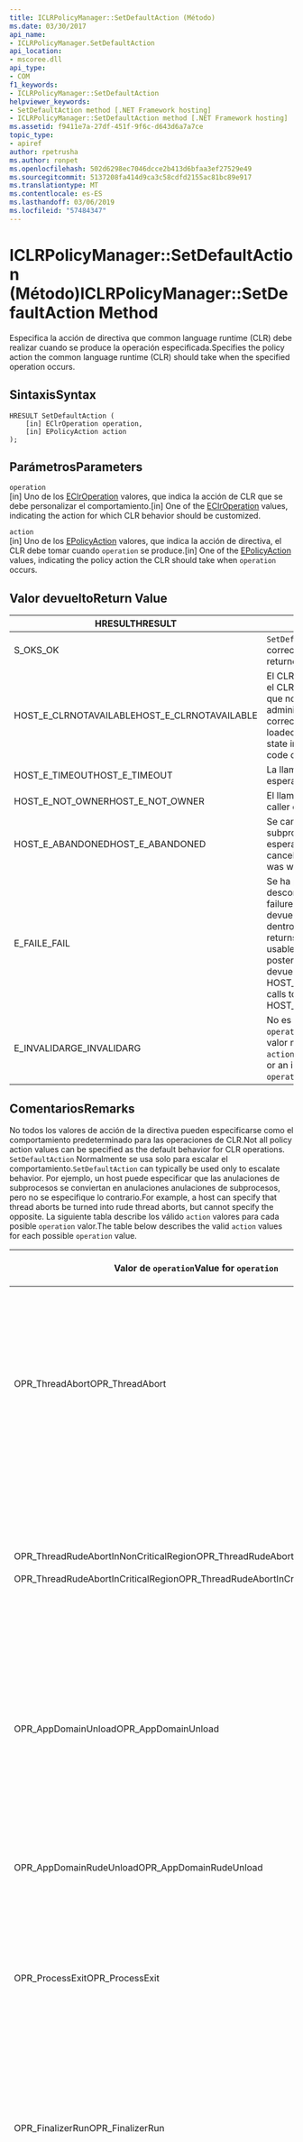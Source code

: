 ```yaml
---
title: ICLRPolicyManager::SetDefaultAction (Método)
ms.date: 03/30/2017
api_name:
- ICLRPolicyManager.SetDefaultAction
api_location:
- mscoree.dll
api_type:
- COM
f1_keywords:
- ICLRPolicyManager::SetDefaultAction
helpviewer_keywords:
- SetDefaultAction method [.NET Framework hosting]
- ICLRPolicyManager::SetDefaultAction method [.NET Framework hosting]
ms.assetid: f9411e7a-27df-451f-9f6c-d643d6a7a7ce
topic_type:
- apiref
author: rpetrusha
ms.author: ronpet
ms.openlocfilehash: 502d6298ec7046dcce2b413d6bfaa3ef27529e49
ms.sourcegitcommit: 5137208fa414d9ca3c58cdfd2155ac81bc89e917
ms.translationtype: MT
ms.contentlocale: es-ES
ms.lasthandoff: 03/06/2019
ms.locfileid: "57484347"
---
```

# <a name="iclrpolicymanagersetdefaultaction-method"></a><span data-ttu-id="a1848-102">ICLRPolicyManager::SetDefaultAction (Método)</span><span class="sxs-lookup"><span data-stu-id="a1848-102">ICLRPolicyManager::SetDefaultAction Method</span></span>
<span data-ttu-id="a1848-103">Especifica la acción de directiva que common language runtime (CLR) debe realizar cuando se produce la operación especificada.</span><span class="sxs-lookup"><span data-stu-id="a1848-103">Specifies the policy action the common language runtime (CLR) should take when the specified operation occurs.</span></span>  
  
## <a name="syntax"></a><span data-ttu-id="a1848-104">Sintaxis</span><span class="sxs-lookup"><span data-stu-id="a1848-104">Syntax</span></span>  
  
```  
HRESULT SetDefaultAction (  
    [in] EClrOperation operation,  
    [in] EPolicyAction action  
);  
```  
  
## <a name="parameters"></a><span data-ttu-id="a1848-105">Parámetros</span><span class="sxs-lookup"><span data-stu-id="a1848-105">Parameters</span></span>  
 `operation`  
 <span data-ttu-id="a1848-106">[in] Uno de los [EClrOperation](../../../../docs/framework/unmanaged-api/hosting/eclroperation-enumeration.md) valores, que indica la acción de CLR que se debe personalizar el comportamiento.</span><span class="sxs-lookup"><span data-stu-id="a1848-106">[in] One of the [EClrOperation](../../../../docs/framework/unmanaged-api/hosting/eclroperation-enumeration.md) values, indicating the action for which CLR behavior should be customized.</span></span>  
  
 `action`  
 <span data-ttu-id="a1848-107">[in] Uno de los [EPolicyAction](../../../../docs/framework/unmanaged-api/hosting/epolicyaction-enumeration.md) valores, que indica la acción de directiva, el CLR debe tomar cuando `operation` se produce.</span><span class="sxs-lookup"><span data-stu-id="a1848-107">[in] One of the [EPolicyAction](../../../../docs/framework/unmanaged-api/hosting/epolicyaction-enumeration.md) values, indicating the policy action the CLR should take when `operation` occurs.</span></span>  
  
## <a name="return-value"></a><span data-ttu-id="a1848-108">Valor devuelto</span><span class="sxs-lookup"><span data-stu-id="a1848-108">Return Value</span></span>  
  
|<span data-ttu-id="a1848-109">HRESULT</span><span class="sxs-lookup"><span data-stu-id="a1848-109">HRESULT</span></span>|<span data-ttu-id="a1848-110">Descripción</span><span class="sxs-lookup"><span data-stu-id="a1848-110">Description</span></span>|  
|-------------|-----------------|  
|<span data-ttu-id="a1848-111">S_OK</span><span class="sxs-lookup"><span data-stu-id="a1848-111">S_OK</span></span>|<span data-ttu-id="a1848-112">`SetDefaultAction` se devolvió correctamente.</span><span class="sxs-lookup"><span data-stu-id="a1848-112">`SetDefaultAction` returned successfully.</span></span>|  
|<span data-ttu-id="a1848-113">HOST_E_CLRNOTAVAILABLE</span><span class="sxs-lookup"><span data-stu-id="a1848-113">HOST_E_CLRNOTAVAILABLE</span></span>|<span data-ttu-id="a1848-114">El CLR no se ha cargado en un proceso o el CLR se encuentra en un estado en el que no se puede ejecutar código administrado o procesar la llamada correctamente.</span><span class="sxs-lookup"><span data-stu-id="a1848-114">The CLR has not been loaded into a process, or the CLR is in a state in which it cannot run managed code or process the call successfully.</span></span>|  
|<span data-ttu-id="a1848-115">HOST_E_TIMEOUT</span><span class="sxs-lookup"><span data-stu-id="a1848-115">HOST_E_TIMEOUT</span></span>|<span data-ttu-id="a1848-116">La llamada ha agotado el tiempo de espera.</span><span class="sxs-lookup"><span data-stu-id="a1848-116">The call timed out.</span></span>|  
|<span data-ttu-id="a1848-117">HOST_E_NOT_OWNER</span><span class="sxs-lookup"><span data-stu-id="a1848-117">HOST_E_NOT_OWNER</span></span>|<span data-ttu-id="a1848-118">El llamador no posee el bloqueo.</span><span class="sxs-lookup"><span data-stu-id="a1848-118">The caller does not own the lock.</span></span>|  
|<span data-ttu-id="a1848-119">HOST_E_ABANDONED</span><span class="sxs-lookup"><span data-stu-id="a1848-119">HOST_E_ABANDONED</span></span>|<span data-ttu-id="a1848-120">Se canceló un evento mientras un subproceso bloqueado o fibra estaba esperando en ella.</span><span class="sxs-lookup"><span data-stu-id="a1848-120">An event was canceled while a blocked thread or fiber was waiting on it.</span></span>|  
|<span data-ttu-id="a1848-121">E_FAIL</span><span class="sxs-lookup"><span data-stu-id="a1848-121">E_FAIL</span></span>|<span data-ttu-id="a1848-122">Se ha producido un error irrecuperable desconocido.</span><span class="sxs-lookup"><span data-stu-id="a1848-122">An unknown catastrophic failure occurred.</span></span> <span data-ttu-id="a1848-123">Después de un método devuelve E_FAIL, CLR ya no es utilizable dentro del proceso.</span><span class="sxs-lookup"><span data-stu-id="a1848-123">After a method returns E_FAIL, the CLR is no longer usable within the process.</span></span> <span data-ttu-id="a1848-124">Las llamadas posteriores a métodos de hospedaje devuelven HOST_E_CLRNOTAVAILABLE.</span><span class="sxs-lookup"><span data-stu-id="a1848-124">Subsequent calls to hosting methods return HOST_E_CLRNOTAVAILABLE.</span></span>|  
|<span data-ttu-id="a1848-125">E_INVALIDARG</span><span class="sxs-lookup"><span data-stu-id="a1848-125">E_INVALIDARG</span></span>|<span data-ttu-id="a1848-126">No es válido `action` se especificó para el `operation`, o se ha proporcionado un valor no válido para `operation`.</span><span class="sxs-lookup"><span data-stu-id="a1848-126">An invalid `action` was specified for the `operation`, or an invalid value was supplied for `operation`.</span></span>|  
  
## <a name="remarks"></a><span data-ttu-id="a1848-127">Comentarios</span><span class="sxs-lookup"><span data-stu-id="a1848-127">Remarks</span></span>  
 <span data-ttu-id="a1848-128">No todos los valores de acción de la directiva pueden especificarse como el comportamiento predeterminado para las operaciones de CLR.</span><span class="sxs-lookup"><span data-stu-id="a1848-128">Not all policy action values can be specified as the default behavior for CLR operations.</span></span> <span data-ttu-id="a1848-129">`SetDefaultAction` Normalmente se usa solo para escalar el comportamiento.</span><span class="sxs-lookup"><span data-stu-id="a1848-129">`SetDefaultAction` can typically be used only to escalate behavior.</span></span> <span data-ttu-id="a1848-130">Por ejemplo, un host puede especificar que las anulaciones de subprocesos se conviertan en anulaciones anulaciones de subprocesos, pero no se especifique lo contrario.</span><span class="sxs-lookup"><span data-stu-id="a1848-130">For example, a host can specify that thread aborts be turned into rude thread aborts, but cannot specify the opposite.</span></span> <span data-ttu-id="a1848-131">La siguiente tabla describe los válido `action` valores para cada posible `operation` valor.</span><span class="sxs-lookup"><span data-stu-id="a1848-131">The table below describes the valid `action` values for each possible `operation` value.</span></span>  
  
|<span data-ttu-id="a1848-132">Valor de `operation`</span><span class="sxs-lookup"><span data-stu-id="a1848-132">Value for `operation`</span></span>|<span data-ttu-id="a1848-133">Valores válidos para `action`</span><span class="sxs-lookup"><span data-stu-id="a1848-133">Valid values for `action`</span></span>|  
|---------------------------|-------------------------------|  
|<span data-ttu-id="a1848-134">OPR_ThreadAbort</span><span class="sxs-lookup"><span data-stu-id="a1848-134">OPR_ThreadAbort</span></span>|<span data-ttu-id="a1848-135">-   eAbortThread</span><span class="sxs-lookup"><span data-stu-id="a1848-135">-   eAbortThread</span></span><br /><span data-ttu-id="a1848-136">-   eRudeAbortThread</span><span class="sxs-lookup"><span data-stu-id="a1848-136">-   eRudeAbortThread</span></span><br /><span data-ttu-id="a1848-137">-   eUnloadAppDomain</span><span class="sxs-lookup"><span data-stu-id="a1848-137">-   eUnloadAppDomain</span></span><br /><span data-ttu-id="a1848-138">-   eRudeUnloadAppDomain</span><span class="sxs-lookup"><span data-stu-id="a1848-138">-   eRudeUnloadAppDomain</span></span><br /><span data-ttu-id="a1848-139">-   eExitProcess</span><span class="sxs-lookup"><span data-stu-id="a1848-139">-   eExitProcess</span></span><br /><span data-ttu-id="a1848-140">-   eFastExitProcess</span><span class="sxs-lookup"><span data-stu-id="a1848-140">-   eFastExitProcess</span></span><br /><span data-ttu-id="a1848-141">-   eRudeExitProcess</span><span class="sxs-lookup"><span data-stu-id="a1848-141">-   eRudeExitProcess</span></span><br /><span data-ttu-id="a1848-142">-   eDisableRuntime</span><span class="sxs-lookup"><span data-stu-id="a1848-142">-   eDisableRuntime</span></span>|  
|<span data-ttu-id="a1848-143">OPR_ThreadRudeAbortInNonCriticalRegion</span><span class="sxs-lookup"><span data-stu-id="a1848-143">OPR_ThreadRudeAbortInNonCriticalRegion</span></span><br /><br /> <span data-ttu-id="a1848-144">OPR_ThreadRudeAbortInCriticalRegion</span><span class="sxs-lookup"><span data-stu-id="a1848-144">OPR_ThreadRudeAbortInCriticalRegion</span></span>|<span data-ttu-id="a1848-145">-   eRudeAbortThread</span><span class="sxs-lookup"><span data-stu-id="a1848-145">-   eRudeAbortThread</span></span><br /><span data-ttu-id="a1848-146">-   eUnloadAppDomain</span><span class="sxs-lookup"><span data-stu-id="a1848-146">-   eUnloadAppDomain</span></span><br /><span data-ttu-id="a1848-147">-   eRudeUnloadAppDomain</span><span class="sxs-lookup"><span data-stu-id="a1848-147">-   eRudeUnloadAppDomain</span></span><br /><span data-ttu-id="a1848-148">-   eExitProcess</span><span class="sxs-lookup"><span data-stu-id="a1848-148">-   eExitProcess</span></span><br /><span data-ttu-id="a1848-149">-   eFastExitProcess</span><span class="sxs-lookup"><span data-stu-id="a1848-149">-   eFastExitProcess</span></span><br /><span data-ttu-id="a1848-150">-   eRudeExitProcess</span><span class="sxs-lookup"><span data-stu-id="a1848-150">-   eRudeExitProcess</span></span><br /><span data-ttu-id="a1848-151">-   eDisableRuntime</span><span class="sxs-lookup"><span data-stu-id="a1848-151">-   eDisableRuntime</span></span>|  
|<span data-ttu-id="a1848-152">OPR_AppDomainUnload</span><span class="sxs-lookup"><span data-stu-id="a1848-152">OPR_AppDomainUnload</span></span>|<span data-ttu-id="a1848-153">-   eUnloadAppDomain</span><span class="sxs-lookup"><span data-stu-id="a1848-153">-   eUnloadAppDomain</span></span><br /><span data-ttu-id="a1848-154">-   eRudeUnloadAppDomain</span><span class="sxs-lookup"><span data-stu-id="a1848-154">-   eRudeUnloadAppDomain</span></span><br /><span data-ttu-id="a1848-155">-   eExitProcess</span><span class="sxs-lookup"><span data-stu-id="a1848-155">-   eExitProcess</span></span><br /><span data-ttu-id="a1848-156">-   eFastExitProcess</span><span class="sxs-lookup"><span data-stu-id="a1848-156">-   eFastExitProcess</span></span><br /><span data-ttu-id="a1848-157">-   eRudeExitProcess</span><span class="sxs-lookup"><span data-stu-id="a1848-157">-   eRudeExitProcess</span></span><br /><span data-ttu-id="a1848-158">-   eDisableRuntime</span><span class="sxs-lookup"><span data-stu-id="a1848-158">-   eDisableRuntime</span></span>|  
|<span data-ttu-id="a1848-159">OPR_AppDomainRudeUnload</span><span class="sxs-lookup"><span data-stu-id="a1848-159">OPR_AppDomainRudeUnload</span></span>|<span data-ttu-id="a1848-160">-   eRudeUnloadAppDomain</span><span class="sxs-lookup"><span data-stu-id="a1848-160">-   eRudeUnloadAppDomain</span></span><br /><span data-ttu-id="a1848-161">-   eExitProcess</span><span class="sxs-lookup"><span data-stu-id="a1848-161">-   eExitProcess</span></span><br /><span data-ttu-id="a1848-162">-   eFastExitProcess</span><span class="sxs-lookup"><span data-stu-id="a1848-162">-   eFastExitProcess</span></span><br /><span data-ttu-id="a1848-163">-   eRudeExitProcess</span><span class="sxs-lookup"><span data-stu-id="a1848-163">-   eRudeExitProcess</span></span><br /><span data-ttu-id="a1848-164">-   eDisableRuntime</span><span class="sxs-lookup"><span data-stu-id="a1848-164">-   eDisableRuntime</span></span>|  
|<span data-ttu-id="a1848-165">OPR_ProcessExit</span><span class="sxs-lookup"><span data-stu-id="a1848-165">OPR_ProcessExit</span></span>|<span data-ttu-id="a1848-166">-   eExitProcess</span><span class="sxs-lookup"><span data-stu-id="a1848-166">-   eExitProcess</span></span><br /><span data-ttu-id="a1848-167">-   eFastExitProcess</span><span class="sxs-lookup"><span data-stu-id="a1848-167">-   eFastExitProcess</span></span><br /><span data-ttu-id="a1848-168">-   eRudeExitProcess</span><span class="sxs-lookup"><span data-stu-id="a1848-168">-   eRudeExitProcess</span></span><br /><span data-ttu-id="a1848-169">-   eDisableRuntime</span><span class="sxs-lookup"><span data-stu-id="a1848-169">-   eDisableRuntime</span></span>|  
|<span data-ttu-id="a1848-170">OPR_FinalizerRun</span><span class="sxs-lookup"><span data-stu-id="a1848-170">OPR_FinalizerRun</span></span>|<span data-ttu-id="a1848-171">-   eNoAction</span><span class="sxs-lookup"><span data-stu-id="a1848-171">-   eNoAction</span></span><br /><span data-ttu-id="a1848-172">-   eAbortThread</span><span class="sxs-lookup"><span data-stu-id="a1848-172">-   eAbortThread</span></span><br /><span data-ttu-id="a1848-173">-   eRudeAbortThread</span><span class="sxs-lookup"><span data-stu-id="a1848-173">-   eRudeAbortThread</span></span><br /><span data-ttu-id="a1848-174">-   eUnloadAppDomain</span><span class="sxs-lookup"><span data-stu-id="a1848-174">-   eUnloadAppDomain</span></span><br /><span data-ttu-id="a1848-175">-   eRudeUnloadAppDomain</span><span class="sxs-lookup"><span data-stu-id="a1848-175">-   eRudeUnloadAppDomain</span></span><br /><span data-ttu-id="a1848-176">-   eExitProcess</span><span class="sxs-lookup"><span data-stu-id="a1848-176">-   eExitProcess</span></span><br /><span data-ttu-id="a1848-177">-   eFastExitProcess</span><span class="sxs-lookup"><span data-stu-id="a1848-177">-   eFastExitProcess</span></span><br /><span data-ttu-id="a1848-178">-   eRudeExitProcess</span><span class="sxs-lookup"><span data-stu-id="a1848-178">-   eRudeExitProcess</span></span><br /><span data-ttu-id="a1848-179">-   eDisableRuntime</span><span class="sxs-lookup"><span data-stu-id="a1848-179">-   eDisableRuntime</span></span>|  
  
## <a name="requirements"></a><span data-ttu-id="a1848-180">Requisitos</span><span class="sxs-lookup"><span data-stu-id="a1848-180">Requirements</span></span>  
 <span data-ttu-id="a1848-181">**Plataformas:** Consulte [Requisitos del sistema](../../../../docs/framework/get-started/system-requirements.md).</span><span class="sxs-lookup"><span data-stu-id="a1848-181">**Platforms:** See [System Requirements](../../../../docs/framework/get-started/system-requirements.md).</span></span>  
  
 <span data-ttu-id="a1848-182">**Encabezado**: MSCorEE.h</span><span class="sxs-lookup"><span data-stu-id="a1848-182">**Header:** MSCorEE.h</span></span>  
  
 <span data-ttu-id="a1848-183">**Biblioteca:** Incluye como recurso en MSCorEE.dll</span><span class="sxs-lookup"><span data-stu-id="a1848-183">**Library:** Included as a resource in MSCorEE.dll</span></span>  
  
 <span data-ttu-id="a1848-184">**Versiones de .NET Framework:** [!INCLUDE[net_current_v20plus](../../../../includes/net-current-v20plus-md.md)]</span><span class="sxs-lookup"><span data-stu-id="a1848-184">**.NET Framework Versions:** [!INCLUDE[net_current_v20plus](../../../../includes/net-current-v20plus-md.md)]</span></span>  
  
## <a name="see-also"></a><span data-ttu-id="a1848-185">Vea también</span><span class="sxs-lookup"><span data-stu-id="a1848-185">See also</span></span>
- [<span data-ttu-id="a1848-186">EClrOperation (enumeración)</span><span class="sxs-lookup"><span data-stu-id="a1848-186">EClrOperation Enumeration</span></span>](../../../../docs/framework/unmanaged-api/hosting/eclroperation-enumeration.md)
- [<span data-ttu-id="a1848-187">EPolicyAction (enumeración)</span><span class="sxs-lookup"><span data-stu-id="a1848-187">EPolicyAction Enumeration</span></span>](../../../../docs/framework/unmanaged-api/hosting/epolicyaction-enumeration.md)
- [<span data-ttu-id="a1848-188">ICLRPolicyManager (interfaz)</span><span class="sxs-lookup"><span data-stu-id="a1848-188">ICLRPolicyManager Interface</span></span>](../../../../docs/framework/unmanaged-api/hosting/iclrpolicymanager-interface.md)
